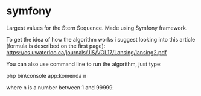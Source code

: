 # symfony
Largest values for the Stern Sequence. Made using Symfony framework.

To get the idea of how the algorithm works i suggest looking into this article (formula is described on the first page):
https://cs.uwaterloo.ca/journals/JIS/VOL17/Lansing/lansing2.pdf

You can also use command line to run the algorithm, just type:

php bin\console app:komenda n

where n is a number between 1 and 99999.
